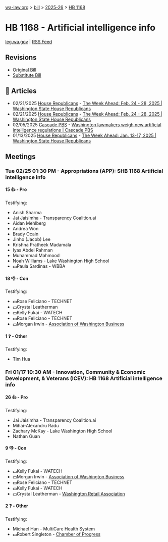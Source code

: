 [wa-law.org](/) > [bill](/bill/) > [2025-26](/bill/2025-26/) > [HB 1168](/bill/2025-26/hb/1168/)

# HB 1168 - Artificial intelligence info
[leg.wa.gov](https://app.leg.wa.gov/billsummary?BillNumber=1168&Year=2025&Initiative=false) | [RSS Feed](./rss.xml)

## Revisions
* [Original Bill](1/)
* [Substitute Bill](S/)

## 📰 Articles
* 02/21/2025 [House Republicans](/org/house_republicans/) - [The Week Ahead: Feb. 24 - 28, 2025 | Washington State House Republicans](http://houserepublicans.wa.gov/week/the-week-ahead-feb-24-28-2025/#:~:text=HB%201168)
* 02/21/2025 [House Republicans](/org/house_republicans/) - [The Week Ahead: Feb. 24 - 28, 2025 | Washington State House Republicans](https://houserepublicans.wa.gov/week/the-week-ahead-feb-24-28-2025/#:~:text=HB%201168)
* 02/05/2025 [Cascade PBS](/org/cascade_pbs/) - [Washington lawmakers weigh new artificial intelligence regulations | Cascade PBS](https://www.cascadepbs.org/politics/2025/02/washington-lawmakers-weigh-new-artificial-intelligence-regulations#:~:text=House%20Bill%201168)
* 01/13/2025 [House Republicans](/org/house_republicans/) - [The Week Ahead: Jan. 13-17, 2025 | Washington State House Republicans](https://houserepublicans.wa.gov/week/the-week-ahead-jan-13-17-2025/#:~:text=HB%201168)

## Meetings
### Tue 02/25 01:30 PM - Appropriations (APP): SHB 1168 Artificial intelligence info
#### 15 👍 - Pro
Testifying:
* Anish Sharma
* Jai Jaisimha - Transparency Coalition.ai
* Aidan Mehlberg
* Andrea Won
* Brady Ocain
* Jinho (Jacob) Lee
* Krishna Pratheek Madamala
* Iyas Abdel Rahman
* Muhammad Mahmood
* Noah Williams - Lake Washington High School
* 💵Paula Sardinas - WBBA

#### 18 👎 - Con
Testifying:
* 💵Rose Feliciano - TECHNET
* 💵Crystal Leatherman
* 💵Kelly Fukai - WATECH
* 💵Rose Feliciano - TECHNET
* 💵Morgan Irwin - [Association of Washington Business](/org/association_of_washington_business/)

#### 1 ❓ - Other
Testifying:
* Tim Hua

### Fri 01/17 10:30 AM - Innovation, Community & Economic Development, & Veterans (ICEV): HB 1168 Artificial intelligence info
#### 26 👍 - Pro
Testifying:
* Jai Jaisimha - Transparency Coalition.ai
* Mihai-Alexandru Radu
* Zachary McKay - Lake Washington High School
* Nathan Guan

#### 9 👎 - Con
Testifying:
* 💵Kelly Fukai - WATECH
* 💵Morgan Irwin - [Association of Washington Business](/org/association_of_washington_business/)
* 💵Rose Feliciano - TECHNET
* 💵Kelly Fukai - WATECH
* 💵Crystal Leatherman - [Washington Retail Association](/org/washington_retail_association/)

#### 2 ❓ - Other
Testifying:
* Michael Han - MultiCare Health System
* 💵Robert Singleton - [Chamber of Progress](/org/chamber_of_progress/)
